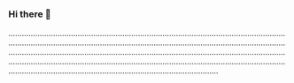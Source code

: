 ### Hi there 👋

..............................................................................................................................................................................................................................................................................................................................................................................................................................................................................................................................................................................................................